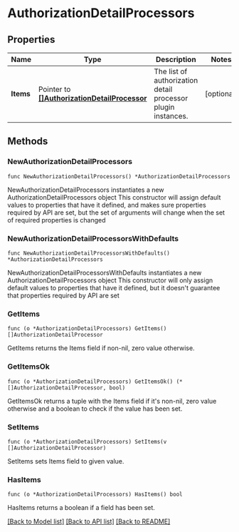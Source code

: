 # AuthorizationDetailProcessors

## Properties

Name | Type | Description | Notes
------------ | ------------- | ------------- | -------------
**Items** | Pointer to [**[]AuthorizationDetailProcessor**](AuthorizationDetailProcessor.md) | The list of authorization detail processor plugin instances. | [optional] 

## Methods

### NewAuthorizationDetailProcessors

`func NewAuthorizationDetailProcessors() *AuthorizationDetailProcessors`

NewAuthorizationDetailProcessors instantiates a new AuthorizationDetailProcessors object
This constructor will assign default values to properties that have it defined,
and makes sure properties required by API are set, but the set of arguments
will change when the set of required properties is changed

### NewAuthorizationDetailProcessorsWithDefaults

`func NewAuthorizationDetailProcessorsWithDefaults() *AuthorizationDetailProcessors`

NewAuthorizationDetailProcessorsWithDefaults instantiates a new AuthorizationDetailProcessors object
This constructor will only assign default values to properties that have it defined,
but it doesn't guarantee that properties required by API are set

### GetItems

`func (o *AuthorizationDetailProcessors) GetItems() []AuthorizationDetailProcessor`

GetItems returns the Items field if non-nil, zero value otherwise.

### GetItemsOk

`func (o *AuthorizationDetailProcessors) GetItemsOk() (*[]AuthorizationDetailProcessor, bool)`

GetItemsOk returns a tuple with the Items field if it's non-nil, zero value otherwise
and a boolean to check if the value has been set.

### SetItems

`func (o *AuthorizationDetailProcessors) SetItems(v []AuthorizationDetailProcessor)`

SetItems sets Items field to given value.

### HasItems

`func (o *AuthorizationDetailProcessors) HasItems() bool`

HasItems returns a boolean if a field has been set.


[[Back to Model list]](../README.md#documentation-for-models) [[Back to API list]](../README.md#documentation-for-api-endpoints) [[Back to README]](../README.md)



